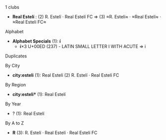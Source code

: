 1 clubs

- **Real Estelí** : (2) R. Estelí · Real Estelí FC ⇒ (3) ≈R. Esteli≈ · ≈Real Esteli≈ · ≈Real Esteli FC≈




Alphabet

- **Alphabet Specials** (1):  **í** 
  - **í**×3 U+00ED (237) - LATIN SMALL LETTER I WITH ACUTE ⇒ i




Duplicates





By City

- **city:esteli** (1): Real Estelí  (2) R. Estelí · Real Estelí FC




By Region

- **city:esteli†** (1):   Real Estelí




By Year

- ? (1):   Real Estelí






By A to Z

- **R** (3): R. Estelí · Real Estelí · Real Estelí FC




